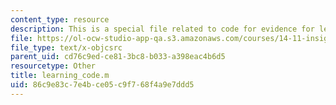 ```yaml
---
content_type: resource
description: This is a special file related to code for evidence for learning topic.
file: https://ol-ocw-studio-app-qa.s3.amazonaws.com/courses/14-11-insights-from-game-theory-into-social-behavior-fall-2013/86c9e83c7e4bce05c9f768f4a9e7ddd5_learning_code.m
file_type: text/x-objcsrc
parent_uid: cd76c9ed-ce81-3bc8-b033-a398eac4b6d5
resourcetype: Other
title: learning_code.m
uid: 86c9e83c-7e4b-ce05-c9f7-68f4a9e7ddd5
---
```

